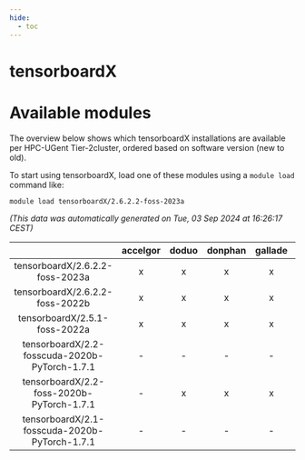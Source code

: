 ```yaml
---
hide:
  - toc
---
```


tensorboardX
============

# Available modules


The overview below shows which tensorboardX installations are available per HPC-UGent Tier-2cluster, ordered based on software version (new to old).

To start using tensorboardX, load one of these modules using a `module load` command like:

```shell
module load tensorboardX/2.6.2.2-foss-2023a
```

*(This data was automatically generated on Tue, 03 Sep 2024 at 16:26:17 CEST)*  

| |accelgor|doduo|donphan|gallade|joltik|shinx|skitty|
| :---: | :---: | :---: | :---: | :---: | :---: | :---: | :---: |
|tensorboardX/2.6.2.2-foss-2023a|x|x|x|x|x|x|x|
|tensorboardX/2.6.2.2-foss-2022b|x|x|x|x|x|-|x|
|tensorboardX/2.5.1-foss-2022a|x|x|x|x|x|x|x|
|tensorboardX/2.2-fosscuda-2020b-PyTorch-1.7.1|-|-|-|-|x|-|-|
|tensorboardX/2.2-foss-2020b-PyTorch-1.7.1|-|x|x|x|x|-|x|
|tensorboardX/2.1-fosscuda-2020b-PyTorch-1.7.1|-|-|-|-|x|-|-|
